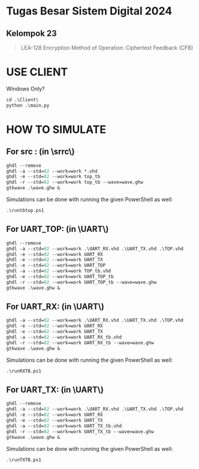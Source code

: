 # Tugas Besar Sistem Digital 2024
## Kelompok 23

> LEA-128 Encryption
> Method of Operation: Ciphertext Feedback (CFB)

# USE CLIENT
Windows Only?
```ps
cd .\Client\
python .\main.py
```

# HOW TO SIMULATE
## For src : (in \srrc\\)
```ps
ghdl --remove
ghdl -a --std=02 --work=work *.vhd
ghdl -e --std=02 --work=work top_tb
ghdl -r --std=02 --work=work top_tb --wave=wave.ghw
gtkwave .\wave.ghw &
```
Simulations can be done with running the given PowerShell as well:
```ps
.\runtbtop.ps1
```
## For UART_TOP: (in \UART\\)
```ps
ghdl --remove
ghdl -a --std=02 --work=work .\UART_RX.vhd .\UART_TX.vhd .\TOP.vhd
ghdl -e --std=02 --work=work UART_RX
ghdl -e --std=02 --work=work UART_TX
ghdl -e --std=02 --work=work UART_TOP
ghdl -a --std=02 --work=work TOP_tb.vhd
ghdl -e --std=02 --work=work UART_TOP_tb
ghdl -r --std=02 --work=work UART_TOP_tb --wave=wave.ghw
gtkwave .\wave.ghw &
```
## For UART_RX: (in \UART\\)

```ps
ghdl -a --std=02 --work=work .\UART_RX.vhd .\UART_TX.vhd .\TOP.vhd
ghdl -e --std=02 --work=work UART_RX
ghdl -e --std=02 --work=work UART_TX
ghdl -a --std=02 --work=work UART_RX_tb.vhd
ghdl -r --std=02 --work=work UART_RX_tb --wave=wave.ghw
gtkwave .\wave.ghw &
```
Simulations can be done with running the given PowerShell as well:
```ps
.\runRXTB.ps1
```
## For UART_TX: (in \UART\\)
```ps
ghdl --remove
ghdl -a --std=02 --work=work .\UART_RX.vhd .\UART_TX.vhd .\TOP.vhd
ghdl -e --std=02 --work=work UART_RX
ghdl -e --std=02 --work=work UART_TX
ghdl -a --std=02 --work=work UART_TX_tb.vhd
ghdl -r --std=02 --work=work UART_TX_tb --wave=wave.ghw
gtkwave .\wave.ghw &
```
Simulations can be done with running the given PowerShell as well:
```ps
.\runTXTB.ps1
```